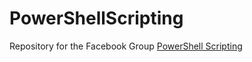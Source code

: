 # PowerShellScripting
Repository for the Facebook Group [PowerShell Scripting](https://www.facebook.com/groups/169862746384097/?fref=nf)

